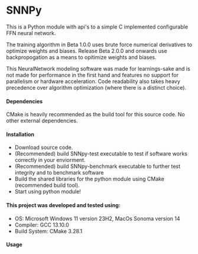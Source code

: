 # SNNPy
This is a Python module with api's to a simple C implemented configurable FFN neural network. 

The training algorithm in Beta 1.0.0 uses brute force numerical derivatives to optimize weights and biases. Release Beta 2.0.0 and onwards use backpropogation as a means to opitimize weights and biases.

This NeuralNetwork modeling software was made for learnings-sake and is not made for performance in the first hand and features no support for parallelism or hardware acceleration. Code readability also takes heavy precedence over algorithm optimization (where there is a distinct choice).

#### Dependencies

CMake is heavily recommended as the build tool for this source code.
No other external dependencies.

#### Installation

- Download source code.
- (Recommended) build SNNpy-test executable to test if software works correctly in your enviorment.
- (Recommended) build SNNpy-benchmark executable to further test integrity and to benchmark software
- Build the shared libraries for the python module using CMake (recommended build tool).
- Start using python module!

#### This project was developed and tested using:

- OS: Microsoft Windows 11 version 23H2, MacOs Sonoma version 14
- Compiler: GCC 13.10.0
- Build System: CMake 3.28.1

#### Usage
